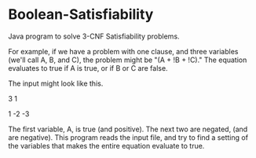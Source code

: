 # Boolean-Satisfiability
Java program to solve 3-CNF Satisfiability problems.

For example, if we have a problem with one clause, and three variables (we'll call A, B, and C), the problem might be "(A + !B + !C)." The equation evaluates to true if A is true, or if B or C are false.

The input might look like this.
  
  3 1
  
  1 -2 -3
  
The first variable, A, is true (and positive). The next two are negated, (and are negative).
This program reads the input file, and try to find a setting of the variables that makes the entire equation evaluate to true.
